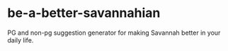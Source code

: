 # be-a-better-savannahian
PG and non-pg suggestion generator for making Savannah better in your daily life.
